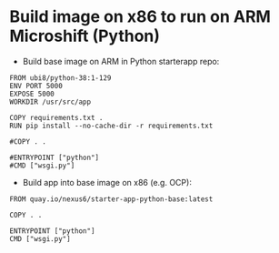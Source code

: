 # Build image on x86 to run on ARM Microshift (Python)
- Build base image on ARM in Python starterapp repo:
```
FROM ubi8/python-38:1-129
ENV PORT 5000
EXPOSE 5000
WORKDIR /usr/src/app

COPY requirements.txt .
RUN pip install --no-cache-dir -r requirements.txt

#COPY . .

#ENTRYPOINT ["python"]
#CMD ["wsgi.py"]
```
- Build app into base image on x86 (e.g. OCP):
```
FROM quay.io/nexus6/starter-app-python-base:latest

COPY . .

ENTRYPOINT ["python"]
CMD ["wsgi.py"]
```
